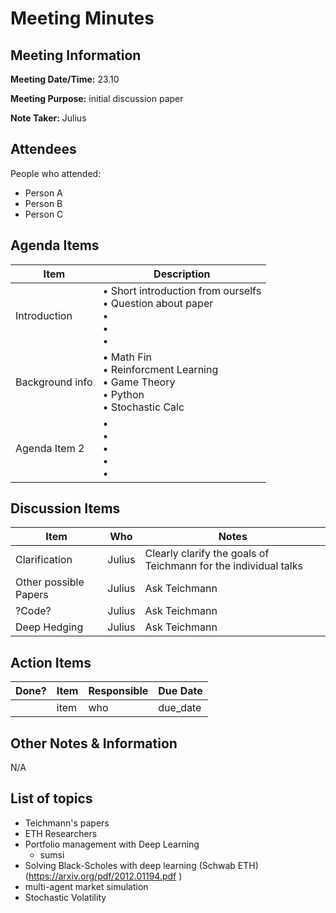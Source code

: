 # Meeting Minutes
## Meeting Information

**Meeting Date/Time:** 23.10

**Meeting Purpose:** initial discussion paper  

**Note Taker:** Julius

## Attendees
People who attended:

- Person A
- Person B
- Person C

## Agenda Items

Item | Description
---- | ----
Introduction | • Short introduction from ourselfs<br>• Question about paper <br>• <br>• <br>• 
Background info | • Math Fin <br>• Reinforcment Learning <br>• Game Theory  <br>• Python <br>• Stochastic Calc 
Agenda Item 2 | • <br>• <br>• <br>• <br>• 

## Discussion Items
Item | Who | Notes |
---- | ---- | ---- |
Clarification | Julius | Clearly clarify the goals of Teichmann for the individual talks |
Other possible Papers | Julius | Ask Teichmann|
?Code? | Julius | Ask Teichmann |
Deep Hedging | Julius | Ask Teichmann |


## Action Items
| Done? | Item | Responsible | Due Date |
| ---- | ---- | ---- | ---- |
| | item | who | due_date |

## Other Notes & Information
N/A


## List of topics

* Teichmann's papers 
* ETH Researchers
* Portfolio management with Deep Learning
	* sumsi  	
* Solving Black-Scholes with deep learning (Schwab ETH) (https://arxiv.org/pdf/2012.01194.pdf )
* multi-agent market simulation
* Stochastic Volatility





